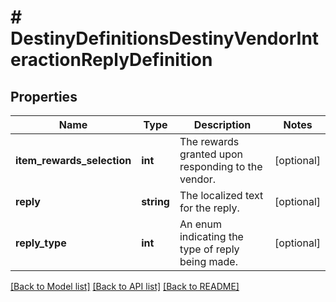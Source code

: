 # # DestinyDefinitionsDestinyVendorInteractionReplyDefinition

## Properties

Name | Type | Description | Notes
------------ | ------------- | ------------- | -------------
**item_rewards_selection** | **int** | The rewards granted upon responding to the vendor. | [optional]
**reply** | **string** | The localized text for the reply. | [optional]
**reply_type** | **int** | An enum indicating the type of reply being made. | [optional]

[[Back to Model list]](../../README.md#models) [[Back to API list]](../../README.md#endpoints) [[Back to README]](../../README.md)
